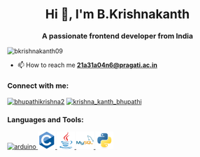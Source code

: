 <h1 align="center">Hi 👋, I'm B.Krishnakanth</h1>
<h3 align="center">A passionate frontend developer from India</h3>

<p align="left"> <img src="https://komarev.com/ghpvc/?username=bkrishnakanth09&label=Profile%20views&color=0e75b6&style=flat" alt="bkrishnakanth09" /> </p>

- 📫 How to reach me **21a31a04n6@pragati.ac.in**

<h3 align="left">Connect with me:</h3>
<p align="left">
<a href="https://www.hackerrank.com/bhupathikrishna2" target="blank"><img align="center" src="https://raw.githubusercontent.com/rahuldkjain/github-profile-readme-generator/master/src/images/icons/Social/hackerrank.svg" alt="bhupathikrishna2" height="30" width="40" /></a>
<a href="https://www.leetcode.com/krishna_kanth_bhupathi" target="blank"><img align="center" src="https://raw.githubusercontent.com/rahuldkjain/github-profile-readme-generator/master/src/images/icons/Social/leet-code.svg" alt="krishna_kanth_bhupathi" height="30" width="40" /></a>
</p>

<h3 align="left">Languages and Tools:</h3>
<p align="left"> <a href="https://www.arduino.cc/" target="_blank" rel="noreferrer"> <img src="https://cdn.worldvectorlogo.com/logos/arduino-1.svg" alt="arduino" width="40" height="40"/> </a> <a href="https://www.cprogramming.com/" target="_blank" rel="noreferrer"> <img src="https://raw.githubusercontent.com/devicons/devicon/master/icons/c/c-original.svg" alt="c" width="40" height="40"/> </a> <a href="https://www.java.com" target="_blank" rel="noreferrer"> <img src="https://raw.githubusercontent.com/devicons/devicon/master/icons/java/java-original.svg" alt="java" width="40" height="40"/> </a> <a href="https://www.mysql.com/" target="_blank" rel="noreferrer"> <img src="https://raw.githubusercontent.com/devicons/devicon/master/icons/mysql/mysql-original-wordmark.svg" alt="mysql" width="40" height="40"/> </a> <a href="https://www.python.org" target="_blank" rel="noreferrer"> <img src="https://raw.githubusercontent.com/devicons/devicon/master/icons/python/python-original.svg" alt="python" width="40" height="40"/> </a> </p>
